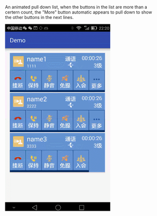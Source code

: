 An animated pull down list, when the buttons in the list are more than a certern count, 
the "More" button automatic appears to pull down to show the other buttons in the next lines. 

![image](https://github.com/hubinjisu/images/blob/master/images/pullDownList.gif)

